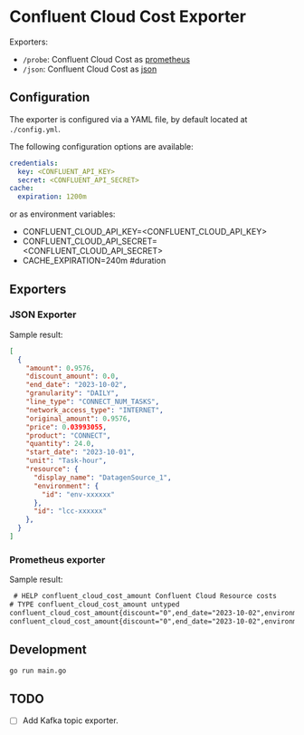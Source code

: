# Confluent Cloud Cost Exporter

Exporters:

* `/probe`: Confluent Cloud Cost as [prometheus](https://prometheus.io/)
* `/json`: Confluent Cloud Cost as [json](https://www.json.org/json-en.html)  

## Configuration

The exporter is configured via a YAML file, by default located at `./config.yml`. 

The following configuration options are available:

```yaml
credentials: 
  key: <CONFLUENT_API_KEY>
  secret: <CONFLUENT_API_SECRET>
cache:
  expiration: 1200m

```

or as environment variables:

* CONFLUENT_CLOUD_API_KEY=<CONFLUENT_CLOUD_API_KEY>
* CONFLUENT_CLOUD_API_SECRET=<CONFLUENT_CLOUD_API_SECRET>
* CACHE_EXPIRATION=240m #duration

## Exporters

### JSON Exporter

Sample result:

```json
[
  {
    "amount": 0.9576,
    "discount_amount": 0.0,
    "end_date": "2023-10-02",
    "granularity": "DAILY",
    "line_type": "CONNECT_NUM_TASKS",
    "network_access_type": "INTERNET",
    "original_amount": 0.9576,
    "price": 0.03993055,
    "product": "CONNECT",
    "quantity": 24.0,
    "start_date": "2023-10-01",
    "unit": "Task-hour",
    "resource": {
      "display_name": "DatagenSource_1",
      "environment": {
        "id": "env-xxxxxx"
      },
      "id": "lcc-xxxxxx"
    }, 
  } 
]
```

### Prometheus exporter

Sample result:

```txt
 # HELP confluent_cloud_cost_amount Confluent Cloud Resource costs
# TYPE confluent_cloud_cost_amount untyped
confluent_cloud_cost_amount{discount="0",end_date="2023-10-02",environment="env-xxxxxx",granularity="DAILY",id="lkc-xxxxxx",original_amount="0",price="0.0001326",product="KAFKA",quantity="2.6151538e-05",resource="connect",start="2023-10-01",unit="GB-hour"} 0
confluent_cloud_cost_amount{discount="0",end_date="2023-10-02",environment="env-xxxxxx",granularity="DAILY",id="lkc-xxxxxx",original_amount="3.1368",price="0.00484",product="KAFKA",quantity="648",resource="connect",start="2023-10-01",unit="Partition-hour"} 3.1368
```

## Development

```sh
go run main.go 
```

## TODO

* [ ] Add Kafka topic exporter. 
